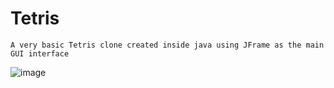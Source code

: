 # Tetris
```A very basic Tetris clone created inside java using JFrame as the main GUI interface```

![image](https://github.com/Derru/TetrisTafe/assets/31382468/a4fd5189-133c-4077-aa0f-1740f59d63bc)

